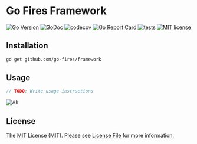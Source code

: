# Go Fires Framework

[![Go Version](https://badgen.net/github/release/go-fires/framework/stable)](https://github.com/go-fires/framework/releases)
[![GoDoc](https://pkg.go.dev/badge/github.com/go-fires/framework)](https://pkg.go.dev/github.com/go-fires/framework)
[![codecov](https://codecov.io/gh/go-fires/framework/branch/master/graph/badge.svg?token=5TWGQ9DIRU)](https://codecov.io/gh/go-fires/framework)
[![Go Report Card](https://goreportcard.com/badge/github.com/go-fires/framework)](https://goreportcard.com/report/github.com/go-fires/framework)
[![tests](https://github.com/go-fires/framework/actions/workflows/go.yml/badge.svg)](https://github.com/go-fires/framework/actions/workflows/go.yml)
[![MIT license](https://img.shields.io/badge/license-MIT-brightgreen.svg)](https://opensource.org/licenses/MIT)

## Installation

```bash
go get github.com/go-fires/framework
```

## Usage

```go
// TODO: Write usage instructions
```

![Alt](https://repobeats.axiom.co/api/embed/9919360081b7e54c93a1c983ac95ffc344d35815.svg "Repobeats analytics image")

## License

The MIT License (MIT). Please see [License File](LICENSE) for more information.